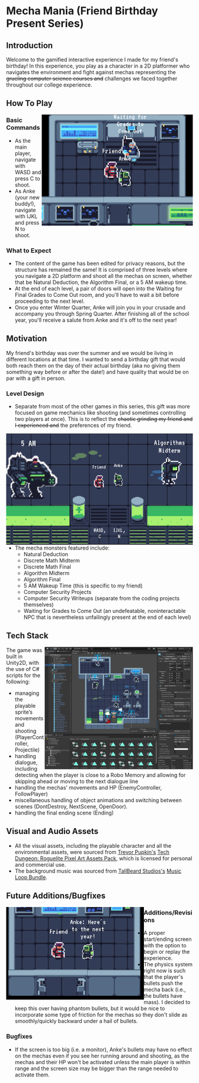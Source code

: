 # Mecha Mania (Friend Birthday Present Series)

## Introduction
Welcome to the gamified interactive experience I made for my friend's birthday! In this experience, you play as a character in a 2D platformer who navigates the environment and fight against mechas representing the ~~grueling computer science courses and~~ challenges we faced together throughout our college experience. 

## How To Play

<img align="right" src="https://github.com/anke-hao/Friend-Mecha-BDayPresent/blob/main/Screenshots/In%20Game%20Screenshot%20Grades.png" style="height: 300px;">

### Basic Commands
- As the main player, navigate with WASD and press C to shoot.
- As Anke (your new buddy!), navigate with IJKL and press N to shoot.
  
### What to Expect
- The content of the game has been edited for privacy reasons, but the structure has remained the same! It is comprised of three levels where you navigate a 2D platform and shoot all the mechas on screen, whether that be Natural Deduction, the Algorithm Final, or a 5 AM wakeup time. 
- At the end of each level, a pair of doors will open into the Waiting for Final Grades to Come Out room, and you'll have to wait a bit before proceeding to the next level. 
- Once you enter Winter Quarter, Anke will join you in your crusade and accompany you through Spring Quarter. After finishing all of the school year, you'll receive a salute from Anke and it's off to the next year!

## Motivation
My friend's birthday was over the summer and we would be living in different locations at that time. I wanted to send a birthday gift that would both reach them on the day of their actual birthday (aka no giving them something way before or after the date!) and have quality that would be on par with a gift in person. 

### Level Design
- Separate from most of the other games in this series, this gift was more focused on game mechanics like shooting (and sometimes controlling two players at once). This is to reflect the ~~chaotic grinding my friend and I experienced and~~ the preferences of my friend.

<img align="right" src="https://github.com/anke-hao/Friend-Mecha-BDayPresent/blob/main/Screenshots/In%20Game%20Screenshot%20Winter%20Quarter.png" style="height: 300px;">

- The mecha monsters featured include:
  - Natural Deduction
  - Discrete Math Midterm
  - Discrete Math Final
  - Algorithm Midterm
  - Algorithm Final
  - 5 AM Wakeup Time (this is specific to my friend)
  - Computer Security Projects
  - Computer Security Writeups (separate from the coding projects themselves)
  - Waiting for Grades to Come Out (an undefeatable, noninteractable NPC that is nevertheless unfailingly present at the end of each level) 

## Tech Stack
<img align="right" src="https://github.com/anke-hao/Friend-Mecha-BDayPresent/blob/main/Screenshots/Fall%20Q%20Workspace.png" style="height: 330px; width:400px;">

The game was built in Unity2D, with the use of C# scripts for the following:
- managing the playable sprite’s movements and shooting (PlayerController, Projectile)
- handling dialogue, including detecting when the player is close to a Robo Memory and allowing for skipping ahead or moving to the next dialogue line
- handling the mechas' movements and HP (EnemyController, FollowPlayer)
- miscellaneous handling of object animations and switching between scenes (DontDestroy, NextScene, OpenDoor).
- handling the final ending scene (Ending)

## Visual and Audio Assets
- All the visual assets, including the playable character and all the environmental assets, were sourced from [Trevor Pupkin's](https://trevor-pupkin.itch.io/) [Tech Dungeon: Roguelite Pixel Art Assets Pack](https://trevor-pupkin.itch.io/tech-dungeon-roguelite), which is licensed for personal and commercial use.
- The background music was sourced from [TallBeard Studios's](https://tallbeard.itch.io/) [Music Loop Bundle](https://tallbeard.itch.io/music-loop-bundle).


## Future Additions/Bugfixes

<img align="left" src="https://github.com/anke-hao/Friend-Mecha-BDayPresent/blob/main/Screenshots/In%20Game%20Screenshot%20Ending.png" style="height: 250px; ">

### Additions/Revisions
- A proper start/ending screen with the option to begin or replay the experience.
- The physics system right now is such that the player's bullets push the mecha back (i.e., the bullets have mass). I decided to keep this over having phantom bullets, but it would be nice to incorporate some type of friction for the mechas so they don't slide as smoothly/quickly backward under a hail of bullets.
### Bugfixes
- If the screen is too big (i.e. a monitor), Anke's bullets may have no effect on the mechas even if you see her running around and shooting, as the mechas and their HP won't be activated unless the main player is within range and the screen size may be bigger than the range needed to activate them.

